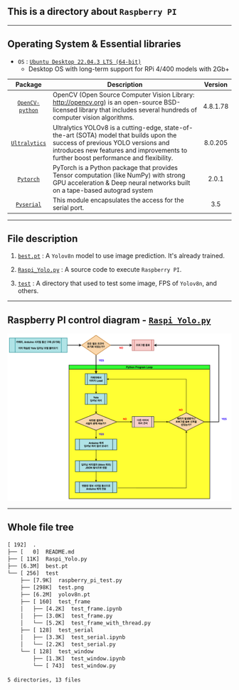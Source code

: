 ## This is a directory about `Raspberry PI`

---
## Operating System & Essential libraries

- `OS` : [`Ubuntu Desktop 22.04.3 LTS (64-bit)`](https://ubuntu.com/download/raspberry-pi)
    - Desktop OS with long-term support for RPi 4/400 models with 2Gb+

|Package|Description|Version|
|:-------:|---|:------:|
|[`OpenCV-python`](https://github.com/opencv/opencv-python?tab=readme-ov-file)|OpenCV (Open Source Computer Vision Library: http://opencv.org) is an open-source BSD-licensed library that includes several hundreds of computer vision algorithms.|   4.8.1.78|
|[`Ultralytics`](https://github.com/ultralytics/ultralytics)|Ultralytics YOLOv8 is a cutting-edge, state-of-the-art (SOTA) model that builds upon the success of previous YOLO versions and introduces new features and improvements to further boost performance and flexibility.|   8.0.205|
|[`Pytorch`](https://github.com/pytorch/pytorch)|PyTorch is a Python package that provides Tensor computation (like NumPy) with strong GPU acceleration & Deep neural networks built on a tape-based autograd system|   2.0.1|
|[`Pyserial`](https://pyserial.readthedocs.io/en/latest/index.html)|This module encapsulates the access for the serial port.|    3.5|


---
## File description
1. [`best.pt`](./best.pt)  :   A `Yolov8n` model to use image prediction. It's already trained.

2. [`Raspi_Yolo.py`](./Raspi_Yolo.py)   :   A source code to execute `Raspberry PI`.

3. [`test`](./test/)    :   A directory that used to test some image, FPS of `Yolov8n`, and others.

---
## Raspberry PI control diagram - [`Raspi_Yolo.py`](./Raspi_Yolo.py)

<p align="center">
    <img src="../image/raspberry_diagram_full.drawio.png" style="height :500px, width :100px" title="시연연상_고속"/>
</p>


---
## Whole file tree

```
[ 192]  .
├── [   0]  README.md
├── [ 11K]  Raspi_Yolo.py
├── [6.3M]  best.pt
└── [ 256]  test
    ├── [7.9K]  raspberry_pi_test.py
    ├── [298K]  test.png
    ├── [6.2M]  yolov8n.pt
    ├── [ 160]  test_frame
    │   ├── [4.2K]  test_frame.ipynb
    │   ├── [3.0K]  test_frame.py
    │   └── [5.2K]  test_frame_with_thread.py
    ├── [ 128]  test_serial
    │   ├── [3.3K]  test_serial.ipynb
    │   └── [2.2K]  test_serial.py
    └── [ 128]  test_window
        ├── [1.3K]  test_window.ipynb
        └── [ 743]  test_window.py

5 directories, 13 files
```